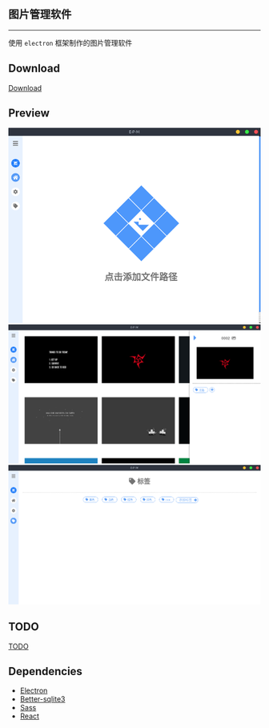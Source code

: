 ## 图片管理软件

---

使用 `electron` 框架制作的图片管理软件

## Download

<a href="https://github.com/cwxyz007/electron-PM/releases" target="_blank">Download</a>

## Preview 

![](./images/01.png)
![](./images/02.png)
![](./images/03.png)

## TODO

[TODO](./TODO.MD)

## Dependencies

- <a href="https://github.com/electron/electron" target="_blank">Electron</a>
- <a href="https://github.com/JoshuaWise/better-sqlite3" target="_blank">Better-sqlite3</a>
- <a href="https://github.com/sass/node-sass" target="_blank">Sass</a>
- <a href="https://github.com/facebook/react" target="_blank">React</a>
